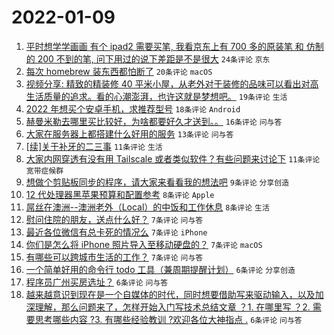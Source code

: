 # 2022-01-09

1. [平时想学学画画 有个 ipad2 需要买笔, 我看京东上有 700 多的原装笔 和 仿制的 200 不到的笔, 问下用过的说下差距是不是很大](https://www.v2ex.com/t/827079) `24条评论` `京东`
1. [每次 homebrew 装东西都怕断了](https://www.v2ex.com/t/827088) `20条评论` `macOS`
1. [视频分享: 精致的精装修 40 平米小屋，从老外对于装修的品味可以看出对高生活质量的追求。看的心潮澎湃，也许这就是梦想吧。](https://www.v2ex.com/t/827093) `19条评论` `生活`
1. [2022 年想买个安卓手机，求推荐型号](https://www.v2ex.com/t/827105) `18条评论` `Android`
1. [赫曼米勒去哪里买比较好，为啥都要好久才送到。。](https://www.v2ex.com/t/827102) `16条评论` `问与答`
1. [大家在服务器上都搭建什么好用的服务](https://www.v2ex.com/t/827109) `13条评论` `问与答`
1. [[续]关于补牙的二三事](https://www.v2ex.com/t/827103) `11条评论` `生活`
1. [大家内网穿透有没有用 Tailscale 或者类似软件？有些问题来讨论下](https://www.v2ex.com/t/827081) `11条评论` `宽带症候群`
1. [想做个剪贴板同步的程序，请大家来看看我的想法吧](https://www.v2ex.com/t/827112) `9条评论` `分享创造`
1. [12 代处理器黑苹果预算和配置参考](https://www.v2ex.com/t/827092) `8条评论` `Apple`
1. [屌丝在澳洲--澳洲老外（Local）的中饭和工作休息](https://www.v2ex.com/t/827087) `8条评论` `生活`
1. [慰问住院的朋友，送点什么好？](https://www.v2ex.com/t/827123) `7条评论` `问与答`
1. [最近各位微信有总卡死的情况么](https://www.v2ex.com/t/827115) `7条评论` `iPhone`
1. [你们是怎么将 iPhone 照片导入至移动硬盘的？](https://www.v2ex.com/t/827114) `7条评论` `macOS`
1. [有哪些可以跨城市生活的工作？](https://www.v2ex.com/t/827084) `7条评论` `问与答`
1. [一个简单好用的命令行 todo 工具（兼周期提醒计划）](https://www.v2ex.com/t/827083) `6条评论` `分享创造`
1. [程序员广州买房选址？](https://www.v2ex.com/t/827078) `6条评论` `问与答`
1. [越来越意识到现在是一个自媒体的时代，同时想要借助写来驱动输入，以及加深理解，那么问题来了，怎样开始入门写技术总结文章 ？1. 在哪里写 ？2. 需要思考哪些内容 ?3. 有哪些经验教训 ?欢迎各位大神指点 .](https://www.v2ex.com/t/827073) `6条评论` `问与答`
